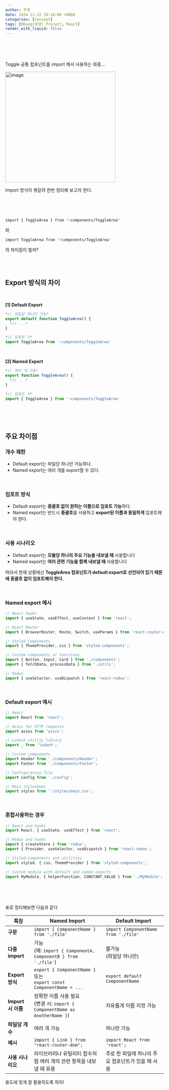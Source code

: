 ```yaml
---
author: 주영
date: 2024-11-12 19:10:00 +0800
categories: [Concept]
tags: [DDang(댕댕) Project, React]
render_with_liquid: false
---
```


<br/>
<br/>
<br/>

Toggle 공통 컴포넌트를 import 해서 사용하는 와중...

<img src="https://github.com/user-attachments/assets/6467fdf8-18e5-4881-820c-a5b5acab6208" alt="image" width="350">

<br/>

import 방식이 헷갈려 한번 정리해 보고자 한다.

<br/>
<br/>
<br/>

```tsx
import { ToggleArea } from '~components/ToggleArea'
```

와

```tsx
import ToggleArea from '~components/ToggleArea'
```

의 차이점이 뭘까?

<br/>
<br/>

## **Export 방식의 차이**
<br/>

**[1] Default Export**

```jsx
*// 파일당 하나만 가능*
export default function ToggleArea() {
  *// ...*
}

*// 임포트 시*
import ToggleArea from '~components/ToggleArea'
```
<br/>

**[2] Named Export**

```jsx
*// 여러 개 가능*
export function ToggleArea() {
  *// ...*
}

*// 임포트 시*
import { ToggleArea } from '~components/ToggleArea'
```
<br/>
<br/>
<br/>

## **주요 차이점**

### **개수 제한**

- Default export는 파일당 하나만 가능하다.
- Named export는 여러 개를 export할 수 있다.
<br/>

### **임포트 방식**

- Default export는 **중괄호 없이 원하는 이름으로 임포트 가능**하다.
- Named export는 반드시 **중괄호**를 사용하고 **export된 이름과 동일하게** 임포트해야 한다.

<br/>

### **사용 시나리오**

- Default export는 **모듈당 하나의 주요 기능을 내보낼 때** 사용합니다
- Named export는 **여러 관련 기능을 함께 내보낼 때** 사용합니다

따라서 현재 상황에선 **ToggleArea 컴포넌트가 default export로 선언되어 있기 때문에 중괄호 없이 임포트해야 한다.**

<br/>

### Named export 예시

```jsx
// React hooks
import { useState, useEffect, useContext } from 'react';

// React Router
import { BrowserRouter, Route, Switch, useParams } from 'react-router-dom';

// Styled Components
import { ThemeProvider, css } from 'styled-components';

// Custom components or functions
import { Button, Input, Card } from './components';
import { fetchData, processData } from './utils';

// Redux
import { useSelector, useDispatch } from 'react-redux';
```
<br/>

### Default export 예시

```jsx
// React
import React from 'react';

// Axios for HTTP requests
import axios from 'axios';

// Lodash utility library
import _ from 'lodash';

// Custom components
import Header from './components/Header';
import Footer from './components/Footer';

// Configuration file
import config from './config';

// Main stylesheet
import styles from './styles/main.css';
```
<br/>

### 혼합사용하는 경우

```jsx
// React and hooks
import React, { useState, useEffect } from 'react';

// Redux and hooks
import { createStore } from 'redux';
import { Provider, useSelector, useDispatch } from 'react-redux';

// Styled-components and utilities
import styled, { css, ThemeProvider } from 'styled-components';

// Custom module with default and named exports
import MyModule, { helperFunction, CONSTANT_VALUE } from './MyModule';
```
<br/>
<br/>
<br/>

표로 정리해보면 다음과 같다
<br/>

| 특징 | Named Import | Default Import |
| --- | --- | --- |
| **구문** | `import { ComponentName } from './file'` | `import ComponentName from './file'` |
| **다중 import** | 가능 </br>(예: `import { ComponentA, ComponentB } from './file'`) | 불가능 </br>(파일당 하나만) |
| **Export 방식** | `export { ComponentName }` 또는</br> `export const ComponentName = ...` | `export default ComponentName` |
| **Import 시 이름** | 정확한 이름 사용 필요 </br>(변경 시: `import { ComponentName as AnotherName }`) | 자유롭게 이름 지정 가능 |
| **파일당 개수** | 여러 개 가능 | 하나만 가능 |
| **예시** | `import { Link } from "react-router-dom";` | `import React from 'react';` |
| **사용 시나리오** | 라이브러리나 유틸리티 함수처럼 여러 개의 관련 항목을 내보낼 때 유용 | 주로 한 파일에 하나의 주요 컴포넌트가 있을 때 사용 |


용도에 맞게 잘 활용하도록 하자!
